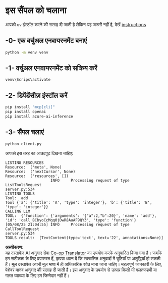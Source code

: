 <!--
CO_OP_TRANSLATOR_METADATA:
{
  "original_hash": "24531f2b6b0f7fa3839accf4dc10088a",
  "translation_date": "2025-07-13T19:15:27+00:00",
  "source_file": "03-GettingStarted/03-llm-client/solution/python/README.md",
  "language_code": "hi"
}
-->
# इस सैंपल को चलाना

आपको `uv` इंस्टॉल करने की सलाह दी जाती है लेकिन यह जरूरी नहीं है, देखें [instructions](https://docs.astral.sh/uv/#highlights)

## -0- एक वर्चुअल एनवायरनमेंट बनाएं

```bash
python -m venv venv
```

## -1- वर्चुअल एनवायरनमेंट को सक्रिय करें

```bash
venv\Scrips\activate
```

## -2- डिपेंडेंसीज़ इंस्टॉल करें

```bash
pip install "mcp[cli]"
pip install openai
pip install azure-ai-inference
```

## -3- सैंपल चलाएं

```bash
python client.py
```

आपको इस तरह का आउटपुट दिखना चाहिए:

```text
LISTING RESOURCES
Resource:  ('meta', None)
Resource:  ('nextCursor', None)
Resource:  ('resources', [])
                    INFO     Processing request of type ListToolsRequest                                                                               server.py:534
LISTING TOOLS
Tool:  add
Tool {'a': {'title': 'A', 'type': 'integer'}, 'b': {'title': 'B', 'type': 'integer'}}
CALLING LLM
TOOL:  {'function': {'arguments': '{"a":2,"b":20}', 'name': 'add'}, 'id': 'call_BCbyoCcMgq0jDwR8AuAF9QY3', 'type': 'function'}
[05/08/25 21:04:55] INFO     Processing request of type CallToolRequest                                                                                server.py:534
TOOLS result:  [TextContent(type='text', text='22', annotations=None)]
```

**अस्वीकरण**:  
यह दस्तावेज़ AI अनुवाद सेवा [Co-op Translator](https://github.com/Azure/co-op-translator) का उपयोग करके अनुवादित किया गया है। जबकि हम सटीकता के लिए प्रयासरत हैं, कृपया ध्यान दें कि स्वचालित अनुवादों में त्रुटियाँ या अशुद्धियाँ हो सकती हैं। मूल दस्तावेज़ अपनी मूल भाषा में ही अधिकारिक स्रोत माना जाना चाहिए। महत्वपूर्ण जानकारी के लिए, पेशेवर मानव अनुवाद की सलाह दी जाती है। इस अनुवाद के उपयोग से उत्पन्न किसी भी गलतफहमी या गलत व्याख्या के लिए हम जिम्मेदार नहीं हैं।